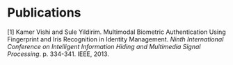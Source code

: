 # Publications 
[1] Kamer Vishi and Sule Yildirim. Multimodal Biometric Authentication Using Fingerprint and Iris Recognition in Identity Management. *Ninth International Conference on Intelligent Information Hiding and Multimedia Signal Processing*. p. 334-341. IEEE, 2013.<br/><br/>
